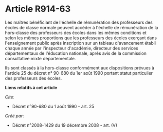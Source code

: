 # Article R914-63

Les maîtres bénéficiant de l'échelle de rémunération des professeurs des écoles  de classe normale peuvent accéder à
l'échelle de rémunération de la hors-classe  des professeurs des écoles dans les mêmes conditions et selon les mêmes
proportions que les professeurs des écoles exerçant dans l'enseignement public  après inscription sur un tableau d'avancement
établi chaque année par  l'inspecteur d'académie, directeur des services départementaux de l'éducation  nationale, après avis
de la commission consultative mixte départementale.

Ils sont classés à la hors-classe conformément aux dispositions  prévues à l'article  25 du décret n° 90-680 du 1er août 1990
portant  statut particulier des professeurs des écoles.

**Liens relatifs à cet article**

_Cite_:

  - Décret n°90-680 du 1 août 1990 - art. 25

_Créé par_:

  - Décret n°2008-1429 du 19 décembre 2008 - art. (V)
